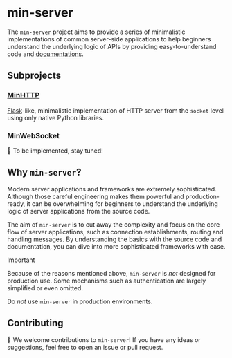 # min-server

The `min-server` project aims to provide a series of minimalistic implementations of common server-side applications 
to help beginners understand the underlying logic of APIs by providing easy-to-understand code and [documentations](https://louishhy.github.io/min-server-docs/).

## Subprojects
### [MinHTTP](minhttp)
[Flask](https://flask.palletsprojects.com/en/3.0.x/)-like, minimalistic implementation of HTTP server from the `socket` level using only native Python libraries.

### MinWebSocket
🥳 To be implemented, stay tuned!

## Why `min-server`?
Modern server applications and frameworks are extremely sophisticated. Although those careful engineering makes them powerful and production-ready, it can be overwhelming for beginners to understand the underlying logic of server applications from the source code.

The aim of `min-server` is to cut away the complexity and focus on the core flow of server applications, such as connection establishments, routing and handling messages. By understanding the basics with the source code and documentation, you can dive into more sophisticated frameworks with ease.

> [!IMPORTANT]
>
> Because of the reasons mentioned above, `min-server` is _not_ designed for production use. Some mechanisms such as authentication are largely simplified or even omitted. 
>
> Do _not_ use `min-server` in production environments.

## Contributing
🥳 We welcome contributions to `min-server`! If you have any ideas or suggestions, feel free to open an issue or pull request.
